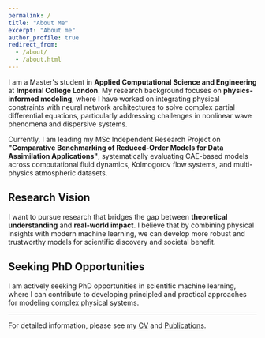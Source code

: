 ```yaml
---
permalink: /
title: "About Me"
excerpt: "About me"
author_profile: true
redirect_from: 
  - /about/
  - /about.html
---
```


I am a Master's student in **Applied Computational Science and Engineering** at **Imperial College London**. My research background focuses on **physics-informed modeling**, where I have worked on integrating physical constraints with neural network architectures to solve complex partial differential equations, particularly addressing challenges in nonlinear wave phenomena and dispersive systems.

Currently, I am leading my MSc Independent Research Project on **"Comparative Benchmarking of Reduced-Order Models for Data Assimilation Applications"**, systematically evaluating CAE-based models across computational fluid dynamics, Kolmogorov flow systems, and multi-physics atmospheric datasets.

## Research Vision

I want to pursue research that bridges the gap between **theoretical understanding** and **real-world impact**. I believe that by combining physical insights with modern machine learning, we can develop more robust and trustworthy models for scientific discovery and societal benefit.

## Seeking PhD Opportunities

I am actively seeking PhD opportunities in scientific machine learning, where I can contribute to developing principled and practical approaches for modeling complex physical systems.

---

For detailed information, please see my [CV](/cv/) and [Publications](/publications/).